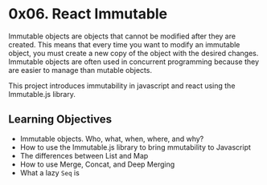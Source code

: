 # 0x06. React Immutable

Immutable objects are objects that cannot be modified after they are created. This means that every time you want to modify an immutable object, you must create a new copy of the object with the desired changes. Immutable objects are often used in concurrent programming because they are easier to manage than mutable objects.

This project introduces immutability in javascript and react using the Immutable.js library.

## Learning Objectives

- Immutable objects. Who, what, when, where, and why?
- How to use the Immutable.js library to bring mmutability to Javascript
- The differences between List and Map
- How to use Merge, Concat, and Deep Merging
- What a lazy `Seq` is
